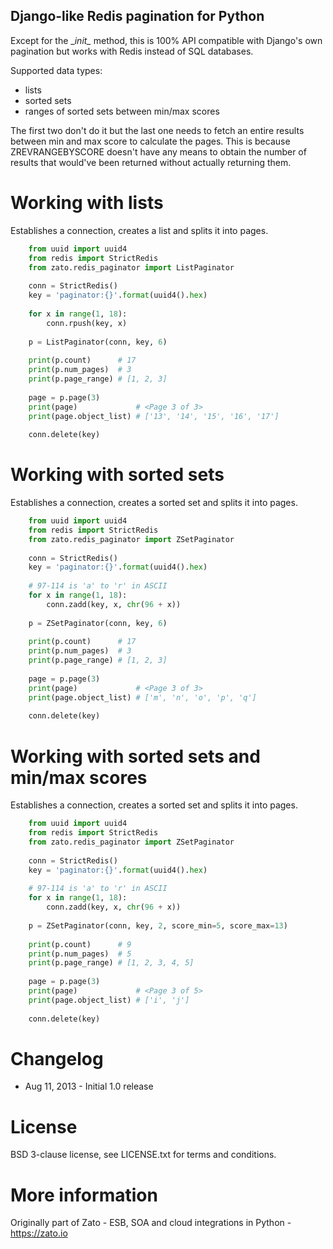 Django-like Redis pagination for Python
---------------------------------------

Except for the \__init\__ method, this is 100% API compatible with Django's own pagination
but works with Redis instead of SQL databases.

Supported data types:

- lists
- sorted sets
- ranges of sorted sets between min/max scores

The first two don't do it but the last one needs to fetch an entire results between
min and max score to calculate the pages. This is because ZREVRANGEBYSCORE doesn't
have any means to obtain the number of results that would've been returned without
actually returning them. 

Working with lists
==================

Establishes a connection, creates a list and splits it into pages.

```python
    from uuid import uuid4
    from redis import StrictRedis
    from zato.redis_paginator import ListPaginator
    
    conn = StrictRedis()
    key = 'paginator:{}'.format(uuid4().hex)
    
    for x in range(1, 18):
        conn.rpush(key, x)
        
    p = ListPaginator(conn, key, 6)
    
    print(p.count)      # 17
    print(p.num_pages)  # 3
    print(p.page_range) # [1, 2, 3]
    
    page = p.page(3)
    print(page)             # <Page 3 of 3>
    print(page.object_list) # ['13', '14', '15', '16', '17']
        
    conn.delete(key)
```

Working with sorted sets
========================

Establishes a connection, creates a sorted set and splits it into pages.

```python
    from uuid import uuid4
    from redis import StrictRedis
    from zato.redis_paginator import ZSetPaginator
    
    conn = StrictRedis()
    key = 'paginator:{}'.format(uuid4().hex)
    
    # 97-114 is 'a' to 'r' in ASCII
    for x in range(1, 18):
        conn.zadd(key, x, chr(96 + x))
        
    p = ZSetPaginator(conn, key, 6)
    
    print(p.count)      # 17
    print(p.num_pages)  # 3
    print(p.page_range) # [1, 2, 3]
    
    page = p.page(3)
    print(page)             # <Page 3 of 3>
    print(page.object_list) # ['m', 'n', 'o', 'p', 'q']
        
    conn.delete(key)
```

Working with sorted sets and min/max scores
===========================================

Establishes a connection, creates a sorted set and splits it into pages.

```python
    from uuid import uuid4
    from redis import StrictRedis
    from zato.redis_paginator import ZSetPaginator
    
    conn = StrictRedis()
    key = 'paginator:{}'.format(uuid4().hex)
    
    # 97-114 is 'a' to 'r' in ASCII
    for x in range(1, 18):
        conn.zadd(key, x, chr(96 + x))
        
    p = ZSetPaginator(conn, key, 2, score_min=5, score_max=13)
    
    print(p.count)      # 9
    print(p.num_pages)  # 5
    print(p.page_range) # [1, 2, 3, 4, 5]
    
    page = p.page(3)
    print(page)             # <Page 3 of 5>
    print(page.object_list) # ['i', 'j']
        
    conn.delete(key)
```

Changelog
=========

* Aug 11, 2013 - Initial 1.0 release

License
=======
BSD 3-clause license, see LICENSE.txt for terms and conditions.

More information
================

Originally part of Zato - ESB, SOA and cloud integrations in Python - https://zato.io

